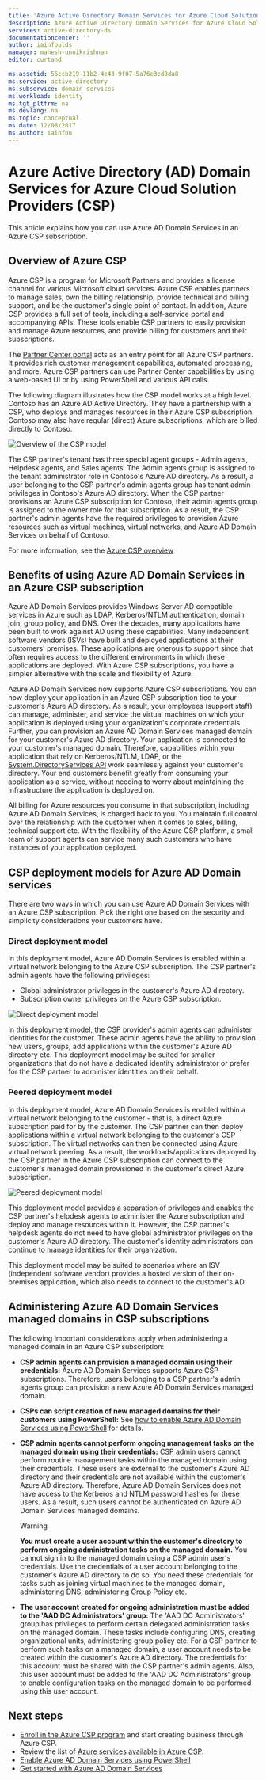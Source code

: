 ```yaml
---
title: 'Azure Active Directory Domain Services for Azure Cloud Solution Providers | Microsoft Docs'
description: Azure Active Directory Domain Services for Azure Cloud Solution Providers.
services: active-directory-ds
documentationcenter: ''
author: iainfoulds
manager: mahesh-unnikrishnan
editor: curtand

ms.assetid: 56ccb219-11b2-4e43-9f07-5a76e3cd8da8
ms.service: active-directory
ms.subservice: domain-services
ms.workload: identity
ms.tgt_pltfrm: na
ms.devlang: na
ms.topic: conceptual
ms.date: 12/08/2017
ms.author: iainfou
---
```


# Azure Active Directory (AD) Domain Services for Azure Cloud Solution Providers (CSP)
This article explains how you can use Azure AD Domain Services in an Azure CSP subscription.

## Overview of Azure CSP
Azure CSP is a program for Microsoft Partners and provides a license channel for various Microsoft cloud services. Azure CSP enables partners to manage sales, own the billing relationship, provide technical and billing support, and be the customer's single point of contact. In addition, Azure CSP provides a full set of tools, including a self-service portal and accompanying APIs. These tools enable CSP partners to easily provision and manage Azure resources, and provide billing for customers and their subscriptions.

The [Partner Center portal](https://docs.microsoft.com/azure/cloud-solution-provider/overview/partner-center-overview) acts as an entry point for all Azure CSP partners. It provides rich customer management capabilities, automated processing, and more. Azure CSP partners can use Partner Center capabilities by using a web-based UI or by using PowerShell and various API calls.

The following diagram illustrates how the CSP model works at a high level. Contoso has an Azure AD Active Directory. They have a partnership with a CSP, who deploys and manages resources in their Azure CSP subscription. Contoso may also have regular (direct) Azure subscriptions, which are billed directly to Contoso.

![Overview of the CSP model](./media/csp/csp_model_overview.png)

The CSP partner's tenant has three special agent groups - Admin agents, Helpdesk agents, and Sales agents. The Admin agents group is assigned to the tenant administrator role  in Contoso's Azure AD directory. As a result, a user belonging to the CSP partner's admin agents group has tenant admin privileges in Contoso's Azure AD directory. When the CSP partner provisions an Azure CSP subscription for Contoso, their admin agents group is assigned to the owner role for that subscription. As a result, the CSP partner's admin agents have the required privileges to provision Azure resources such as virtual machines, virtual networks, and Azure AD Domain Services on behalf of Contoso.

For more information, see the [Azure CSP overview](https://docs.microsoft.com/azure/cloud-solution-provider/overview/azure-csp-overview)

## Benefits of using Azure AD Domain Services in an Azure CSP subscription
Azure AD Domain Services provides Windows Server AD compatible services in Azure such as LDAP, Kerberos/NTLM authentication, domain join, group policy, and DNS. Over the decades, many applications have been built to work against AD using these capabilities. Many independent software vendors (ISVs) have built and deployed applications at their customers' premises. These applications are onerous to support since that often requires access to the different environments in which these applications are deployed. With Azure CSP subscriptions, you have a simpler alternative with the scale and flexibility of Azure.

Azure AD Domain Services now supports Azure CSP subscriptions. You can now deploy your application in an Azure CSP subscription tied to your customer's Azure AD directory. As a result, your employees (support staff) can manage, administer, and service the virtual machines on which your application is deployed using your organization's corporate credentials. Further, you can provision an Azure AD Domain Services managed domain for your customer's Azure AD directory. Your application is connected to your customer's managed domain. Therefore, capabilities within your application that rely on Kerberos/NTLM, LDAP, or the [System.DirectoryServices API](/dotnet/api/system.directoryservices) work seamlessly against your customer's directory. Your end customers benefit greatly from consuming your application as a service, without needing to worry about maintaining the infrastructure the application is deployed on.

All billing for Azure resources you consume in that subscription, including Azure AD Domain Services, is charged back to you. You maintain full control over the relationship with the customer when it comes to sales, billing, technical support etc. With the flexibility of the Azure CSP platform, a small team of support agents can service many such customers who have instances of your application deployed.


## CSP deployment models for Azure AD Domain services
There are two ways in which you can use Azure AD Domain Services with an Azure CSP subscription. Pick the right one based on the security and simplicity considerations your customers have.

### Direct deployment model
In this deployment model, Azure AD Domain Services is enabled within a virtual network belonging to the Azure CSP subscription. The CSP partner's admin agents have the following privileges:
* Global administrator privileges in the customer's Azure AD directory.
* Subscription owner privileges on the Azure CSP subscription.

![Direct deployment model](./media/csp/csp_direct_deployment_model.png)

In this deployment model, the CSP provider's admin agents can administer identities for the customer. These admin agents have the ability to provision new users, groups, add applications within the customer's Azure AD directory etc. This deployment model may be suited for smaller organizations that do not have a dedicated identity administrator or prefer for the CSP partner to administer identities on their behalf.


### Peered deployment model
In this deployment model, Azure AD Domain Services is enabled within a virtual network belonging to the customer - that is, a direct Azure subscription paid for by the customer. The CSP partner can then deploy applications within a virtual network belonging to the customer's CSP subscription. The virtual networks can then be connected using Azure virtual network peering. As a result, the workloads/applications deployed by the CSP partner in the Azure CSP subscription can connect to the customer's managed domain provisioned in the customer's direct Azure subscription.

![Peered deployment model](./media/csp/csp_peered_deployment_model.png)

This deployment model provides a separation of privileges and enables the CSP partner's helpdesk agents to administer the Azure subscription and deploy and manage resources within it. However, the CSP partner's helpdesk agents do not need to have global administrator privileges on the customer's Azure AD directory. The customer's identity administrators can continue to manage identities for their organization.

This deployment model may be suited to scenarios where an ISV (independent software vendor) provides a hosted version of their on-premises application, which also needs to connect to the customer's AD.


## Administering Azure AD Domain Services managed domains in CSP subscriptions
The following important considerations apply when administering a managed domain in an Azure CSP subscription:

* **CSP admin agents can provision a managed domain using their credentials:** Azure AD Domain Services supports Azure CSP subscriptions. Therefore, users belonging to a CSP partner's admin agents group can provision a new Azure AD Domain Services managed domain.

* **CSPs can script creation of new managed domains for their customers using PowerShell:** See [how to enable Azure AD Domain Services using PowerShell](powershell-tutorial-create-instance.md) for details.

* **CSP admin agents cannot perform ongoing management tasks on the managed domain using their credentials:** CSP admin users cannot perform routine management tasks within the managed domain using their credentials. These users are external to the customer's Azure AD directory and their credentials are not available within the customer's Azure AD directory. Therefore, Azure AD Domain Services does not have access to the Kerberos and NTLM password hashes for these users. As a result, such users cannot be authenticated on Azure AD Domain Services managed domains.

  > [!WARNING]
  > **You must create a user account within the customer's directory to perform ongoing administration tasks on the managed domain.**
  > You cannot sign in to the managed domain using a CSP admin user's credentials. Use the credentials of a user account belonging to the customer's Azure AD directory to do so. You need these credentials for tasks such as joining virtual machines to the managed domain, administering DNS, administering Group Policy etc.
  >

* **The user account created for ongoing administration must be added to the 'AAD DC Administrators' group:** The 'AAD DC Administrators' group has privileges to perform certain delegated administration tasks on the managed domain. These tasks include configuring DNS, creating organizational units, administering group policy etc. For a CSP partner to perform such tasks on a managed domain, a user account needs to be created within the customer's Azure AD directory. The credentials for this account must be shared with the CSP partner's admin agents. Also, this user account must be added to the 'AAD DC Administrators' group to enable configuration tasks on the managed domain to be performed using this user account.


## Next steps
* [Enroll in the Azure CSP program](https://docs.microsoft.com/partner-center/enrolling-in-the-csp-program) and start creating business through Azure CSP.
* Review the list of [Azure services available in Azure CSP](https://docs.microsoft.com/azure/cloud-solution-provider/overview/azure-csp-available-services).
* [Enable Azure AD Domain Services using PowerShell](powershell-tutorial-create-instance.md)
* [Get started with Azure AD Domain Services](tutorial-create-instance.md)
